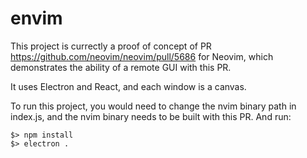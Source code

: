 # envim

This project is currectly a proof of concept of PR https://github.com/neovim/neovim/pull/5686 for Neovim, which demonstrates the ability of a remote GUI with this PR. 

It uses Electron and React, and each window is a canvas.

To run this project, you would need to change the nvim binary path in index.js, and the nvim binary needs to be built with this PR. And run:

```
$> npm install
$> electron .
```
